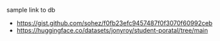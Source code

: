 sample link to db
- https://gist.github.com/sohez/f0fb23efc9457487f0f3070f60992ceb
- https://huggingface.co/datasets/jonyroy/student-poratal/tree/main
